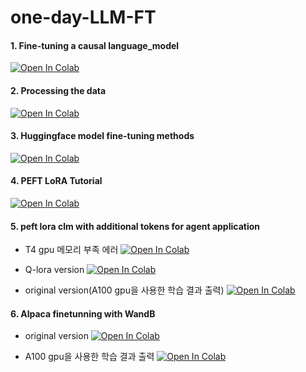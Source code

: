 # one-day-LLM-FT

#### 1. Fine-tuning a causal language_model
[![Open In Colab](https://colab.research.google.com/assets/colab-badge.svg)](https://colab.research.google.com/github/hukim1112/one-day-LLM/blob/main/1_Training_a_causal_language_model.ipynb)

#### 2. Processing the data
[![Open In Colab](https://colab.research.google.com/assets/colab-badge.svg)](https://colab.research.google.com/github/hukim1112/one-day-LLM/blob/main/2_Processing_the_data.ipynb)

#### 3. Huggingface model fine-tuning methods
[![Open In Colab](https://colab.research.google.com/assets/colab-badge.svg)](https://colab.research.google.com/github/hukim1112/one-day-LLM/blob/main/3_Fine_tuning_a_model.ipynb)

#### 4. PEFT LoRA Tutorial
[![Open In Colab](https://colab.research.google.com/assets/colab-badge.svg)](https://colab.research.google.com/github/hukim1112/one-day-LLM/blob/main/4_PEFT_LoRA_Tutorial.ipynb)

#### 5. peft lora clm with additional tokens for agent application
- T4 gpu 메모리 부족 에러
[![Open In Colab](https://colab.research.google.com/assets/colab-badge.svg)](https://colab.research.google.com/github/hukim1112/one-day-LLM/blob/main/5_2_peft_lora_clm_with_additional_tokens(T4_gpu_OOM_error).ipynb)

- Q-lora version
[![Open In Colab](https://colab.research.google.com/assets/colab-badge.svg)](https://colab.research.google.com/github/hukim1112/one-day-LLM/blob/main/5_peft_lora_clm_with_additional_tokens(Q_lora_version).ipynb)

- original version(A100 gpu을 사용한 학습 결과 출력)
[![Open In Colab](https://colab.research.google.com/assets/colab-badge.svg)](https://colab.research.google.com/github/hukim1112/one-day-LLM/blob/main/5_1_peft_lora_clm_with_additional_tokens(A100_result).ipynb)

#### 6. Alpaca finetunning with WandB
- original version
[![Open In Colab](https://colab.research.google.com/assets/colab-badge.svg)](https://colab.research.google.com/github/hukim1112/one-day-LLM/blob/main/6_Alpaca_finetunning_with_WandB.ipynb)

- A100 gpu을 사용한 학습 결과 출력
[![Open In Colab](https://colab.research.google.com/assets/colab-badge.svg)](https://colab.research.google.com/github/hukim1112/one-day-LLM/blob/main/6_Alpaca_finetunning_with_WandB(A100_result).ipynb)
